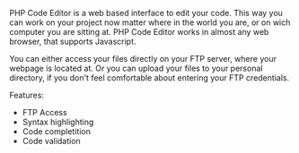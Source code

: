 PHP Code Editor is a web based interface to edit your code.
This way you can work on your project now matter where in the world you are, or on wich computer you are sitting at.
PHP Code Editor works in almost any web browser, that supports Javascript.

You can either access your files directly on your FTP server, where your webpage is located at.
Or you can upload your files to your personal directory, if you don't feel comfortable about entering your FTP credentials.

Features:
- FTP Access
- Syntax highlighting
- Code completition
- Code validation